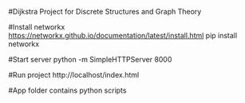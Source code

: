#Dijkstra
Project for Discrete Structures and Graph Theory

#Install networkx 
https://networkx.github.io/documentation/latest/install.html
pip install networkx

#Start server
python -m SimpleHTTPServer 8000

#Run project
http://localhost/index.html

#App folder contains python scripts
